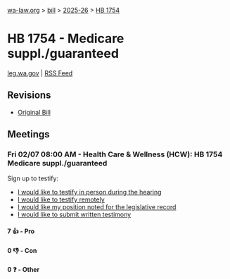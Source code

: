 [wa-law.org](/) > [bill](/bill/) > [2025-26](/bill/2025-26/) > [HB 1754](/bill/2025-26/hb/1754/)

# HB 1754 - Medicare suppl./guaranteed
[leg.wa.gov](https://app.leg.wa.gov/billsummary?BillNumber=1754&Year=2025&Initiative=false) | [RSS Feed](./rss.xml)

## Revisions
* [Original Bill](1/)

## Meetings
### Fri 02/07 08:00 AM - Health Care & Wellness (HCW): HB 1754 Medicare suppl./guaranteed
Sign up to testify:
* [I would like to testify in person during the hearing](https://app.leg.wa.gov/csi/Testifier/Add?chamber=House&mId=32622&aId=163068&caId=25507&tId=1)
* [I would like to testify remotely](https://app.leg.wa.gov/csi/Testifier/Add?chamber=House&mId=32622&aId=163068&caId=25507&tId=2)
* [I would like my position noted for the legislative record](https://app.leg.wa.gov/csi/Testifier/Add?chamber=House&mId=32622&aId=163068&caId=25507&tId=3)
* [I would like to submit written testimony](https://app.leg.wa.gov/csi/Testifier/Add?chamber=House&mId=32622&aId=163068&caId=25507&tId=4)

#### 7 👍 - Pro

#### 0 👎 - Con

#### 0 ❓ - Other
